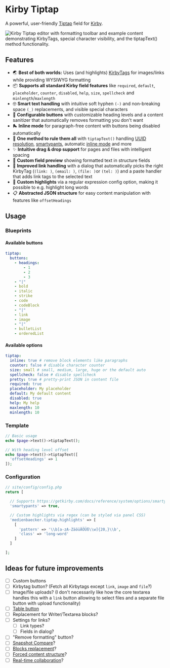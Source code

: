 # Kirby Tiptap

A powerful, user-friendly [Tiptap](https://tiptap.dev) field for [Kirby](https://getkirby.com).

![Kirby Tiptap editor with formatting toolbar and example content demonstrating KirbyTags, special character visibility, and the tiptapText() method functionality.](https://github.com/user-attachments/assets/9588f26b-1304-49b2-89f5-cc45e4442935)

## Features

- 🌏 **Best of both worlds:** Uses (and highlights) [KirbyTags](https://getkirby.com/docs/reference/plugins/extensions/kirbytags) for images/links while providing WYSIWYG formatting
- 📦 **Supports all standard Kirby field features** like `required`, `default`, `placeholder`, `counter`, `disabled`, `help`, `size`, `spellcheck` and `minlength`/`maxlength`
- 🤓 **Smart text handling** with intuitive soft hyphen `(-)` and non-breaking space `(_)` replacements, and visible special characters
- 🔧 **Configurable buttons** with customizable heading levels and a content sanitizer that automatically removes formatting you don't want
- 🛼 **Inline mode** for paragraph-free content with buttons being disabled automatically
- 🧠 **One method to rule them all** with `tiptapText()` handling [UUID resolution](https://getkirby.com/docs/reference/templates/field-methods/permalinks-to-urls), [smartypants](https://getkirby.com/docs/reference/system/options/smartypants), automatic [inline mode](https://getkirby.com/docs/reference/templates/helpers/kirbytextinline) and more
- ✨ **Intuitive drag & drop support** for pages and files with intelligent spacing
- 👀 **Custom field preview** showing formatted text in structure fields
- 🔗 **Improved link handling** with a dialog that automatically picks the right KirbyTag (`(link: )`, `(email: )`, `(file: )`or `(tel: )`) and a paste handler that adds link tags to the selected text
- 🌈 **Custom highlights** via a regular expression config option, making it possible to e.g. highlight long words
- 📋 **Abstracted JSON structure** for easy content manipulation with features like `offsetHeadings`

## Usage

### Blueprints

#### Available buttons

```yml
tiptap:
  buttons:
    - headings:
        - 1
        - 2
        - 3
    - "|"
    - bold
    - italic
    - strike
    - code
    - codeBlock
    - "|"
    - link
    - image
    - "|"
    - bulletList
    - orderedList
```

#### Available options

```yml
tiptap:
  inline: true # remove block elements like paragraphs
  counter: false # disable character counter
  size: small # small, medium, large, huge or the default auto
  spellcheck: false # disable spellcheck
  pretty: true # pretty-print JSON in content file
  required: true
  placeholder: My placeholder
  default: My default content
  disabled: true
  help: My help
  maxlength: 10
  minlength: 10
```

### Template

```php
// Basic usage
echo $page->text()->tiptapText();

// With heading level offset
echo $page->text()->tiptapText([
  'offsetHeadings' => 1
]);
```

### Configuration

```php
// site/config/config.php
return [

  // Supports https://getkirby.com/docs/reference/system/options/smartypants
  'smartypants' => true,

  // Custom highlights via regex (can be styled via panel CSS)
  'medienbaecker.tiptap.highlights' => [
    [
      'pattern' => '\\b[a-zA-ZäöüÄÖÜß\\w]{20,}\\b',
      'class' => 'long-word'
    ]
  ]

];
```

## Ideas for future improvements

- [ ] Custom buttons
- [ ] Kirbytag button? (Fetch all Kirbytags except `link`, `image` and `file`?)
- [ ] Image/file uploads? (I don't necessarily like how the core textarea handles this with a `link` button allowing to select files and a separate file button with upload functionality)
- [ ] [Table button](https://tiptap.dev/docs/editor/extensions/nodes/table)
- [ ] Replacement for Writer/Textarea blocks?
- [ ] Settings for links?
  - [ ] Link types?
  - [ ] Fields in dialog?
- [ ] "Remove formatting" button?
- [ ] [Snapshot Compare](https://tiptap.dev/blog/release-notes/introducing-snapshot-compare-for-tiptap)?
- [ ] [Blocks replacement](https://templates.tiptap.dev/)?
- [ ] [Forced content structure](https://tiptap.dev/docs/examples/advanced/forced-content-structure)?
- [ ] [Real-time collaboration](https://tiptap.dev/product/collaboration)?
